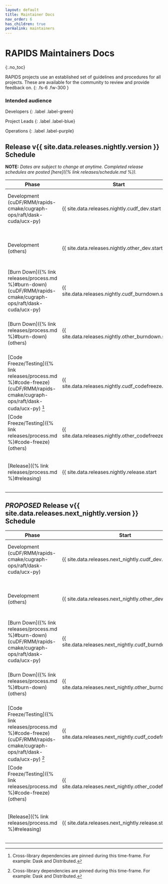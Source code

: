 ```yaml
---
layout: default
title: Maintainer Docs
nav_order: 6
has_children: true
permalink: maintainers
---
```


# RAPIDS Maintainers Docs
{:.no_toc}

RAPIDS projects use an established set of guidelines and procedures for all projects. These are available for the community to review and provide feedback on.
{: .fs-6 .fw-300 }

### Intended audience

Developers
{: .label .label-green}

Project Leads
{: .label .label-blue}

Operations
{: .label .label-purple}

## Release v{{ site.data.releases.nightly.version }} Schedule

**NOTE:** *Dates are subject to change at anytime. Completed release schedules are posted [here]({% link releases/schedule.md %}).*

Phase | Start | End | Duration
-- | -- | -- | --
Development (cuDF/RMM/rapids-cmake/cugraph-ops/raft/dask-cuda/ucx-py) | {{ site.data.releases.nightly.cudf_dev.start | date: "%a, %b %e, %Y" }} | {{ site.data.releases.nightly.cudf_dev.end | date: "%a, %b %e, %Y" }} | {{ site.data.releases.nightly.cudf_dev.days }} days
Development (others) | {{ site.data.releases.nightly.other_dev.start | date: "%a, %b %e, %Y" }} | {{ site.data.releases.nightly.other_dev.end | date: "%a, %b %e, %Y" }} | {{ site.data.releases.nightly.other_dev.days }} days
[Burn Down]({% link releases/process.md %}#burn-down)(cuDF/RMM/rapids-cmake/cugraph-ops/raft/dask-cuda/ucx-py) | {{ site.data.releases.nightly.cudf_burndown.start | date: "%a, %b %e, %Y" }} | {{ site.data.releases.nightly.cudf_burndown.end | date: "%a, %b %e, %Y" }} | {{ site.data.releases.nightly.cudf_burndown.days }} days
[Burn Down]({% link releases/process.md %}#burn-down) (others) | {{ site.data.releases.nightly.other_burndown.start | date: "%a, %b %e, %Y" }} | {{ site.data.releases.nightly.other_burndown.end | date: "%a, %b %e, %Y" }} | {{ site.data.releases.nightly.other_burndown.days }} days
[Code Freeze/Testing]({% link releases/process.md %}#code-freeze) (cuDF/RMM/rapids-cmake/cugraph-ops/raft/dask-cuda/ucx-py) [^1] | {{ site.data.releases.nightly.cudf_codefreeze.start | date: "%a, %b %e, %Y" }} | {{ site.data.releases.nightly.cudf_codefreeze.end | date: "%a, %b %e, %Y" }} | {{ site.data.releases.nightly.cudf_codefreeze.days }} days
[Code Freeze/Testing]({% link releases/process.md %}#code-freeze) (others) | {{ site.data.releases.nightly.other_codefreeze.start | date: "%a, %b %e, %Y" }} | {{ site.data.releases.nightly.other_codefreeze.end | date: "%a, %b %e, %Y" }} | {{ site.data.releases.nightly.other_codefreeze.days }} days
[Release]({% link releases/process.md %}#releasing) | {{ site.data.releases.nightly.release.start | date: "%a, %b %e, %Y" }} | {{ site.data.releases.nightly.release.end | date: "%a, %b %e, %Y" }} | {{ site.data.releases.nightly.release.days }} days

## _PROPOSED_ Release v{{ site.data.releases.next_nightly.version }} Schedule

Phase | Start | End | Duration
-- | -- | -- | --
Development (cuDF/RMM/rapids-cmake/cugraph-ops/raft/dask-cuda/ucx-py) | {{ site.data.releases.next_nightly.cudf_dev.start | date: "%a, %b %e, %Y" }} | {{ site.data.releases.next_nightly.cudf_dev.end | date: "%a, %b %e, %Y" }} | {{ site.data.releases.next_nightly.cudf_dev.days }} days
Development (others) | {{ site.data.releases.next_nightly.other_dev.start | date: "%a, %b %e, %Y" }} | {{ site.data.releases.next_nightly.other_dev.end | date: "%a, %b %e, %Y" }} | {{ site.data.releases.next_nightly.other_dev.days }} days
[Burn Down]({% link releases/process.md %}#burn-down)(cuDF/RMM/rapids-cmake/cugraph-ops/raft/dask-cuda/ucx-py) | {{ site.data.releases.next_nightly.cudf_burndown.start | date: "%a, %b %e, %Y" }} | {{ site.data.releases.next_nightly.cudf_burndown.end | date: "%a, %b %e, %Y" }} | {{ site.data.releases.next_nightly.cudf_burndown.days }} days
[Burn Down]({% link releases/process.md %}#burn-down) (others) | {{ site.data.releases.next_nightly.other_burndown.start | date: "%a, %b %e, %Y" }} | {{ site.data.releases.next_nightly.other_burndown.end | date: "%a, %b %e, %Y" }} | {{ site.data.releases.next_nightly.other_burndown.days }} days
[Code Freeze/Testing]({% link releases/process.md %}#code-freeze) (cuDF/RMM/rapids-cmake/cugraph-ops/raft/dask-cuda/ucx-py) [^1] | {{ site.data.releases.next_nightly.cudf_codefreeze.start | date: "%a, %b %e, %Y" }} | {{ site.data.releases.next_nightly.cudf_codefreeze.end | date: "%a, %b %e, %Y" }} | {{ site.data.releases.next_nightly.cudf_codefreeze.days }} days
[Code Freeze/Testing]({% link releases/process.md %}#code-freeze) (others) | {{ site.data.releases.next_nightly.other_codefreeze.start | date: "%a, %b %e, %Y" }} | {{ site.data.releases.next_nightly.other_codefreeze.end | date: "%a, %b %e, %Y" }} | {{ site.data.releases.next_nightly.other_codefreeze.days }} days
[Release]({% link releases/process.md %}#releasing) | {{ site.data.releases.next_nightly.release.start | date: "%a, %b %e, %Y" }} | {{ site.data.releases.next_nightly.release.end | date: "%a, %b %e, %Y" }} | {{ site.data.releases.next_nightly.release.days }} days

[^1]: Cross-library dependencies are pinned during this time-frame. For example: Dask and Distributed.
